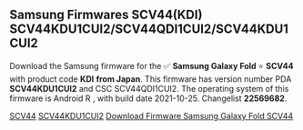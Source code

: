 <h2>Samsung Firmwares SCV44(KDI) SCV44KDU1CUI2/SCV44QDI1CUI2/SCV44KDU1CUI2</h2>
Download the Samsung firmware for the ✅ <strong>Samsung Galaxy Fold </strong> ⭐ <strong>SCV44</strong> with product code <strong>KDI</strong> <strong> from Japan</strong>. This firmware has version number PDA <strong>SCV44KDU1CUI2</strong> and CSC SCV44QDI1CUI2. The operating system of this firmware is Android R , with build date 2021-10-25. Changelist <strong>22569682</strong>.


[SCV44](https://samfirm.shop/samsung/model/SCV44)
[SCV44KDU1CUI2](https://samfirm.shop/samsung/pda/SCV44KDU1CUI2)
[Download Firmware Samsung Galaxy Fold SCV44](https://samfirm.shop/samsung/firmware/468011)
